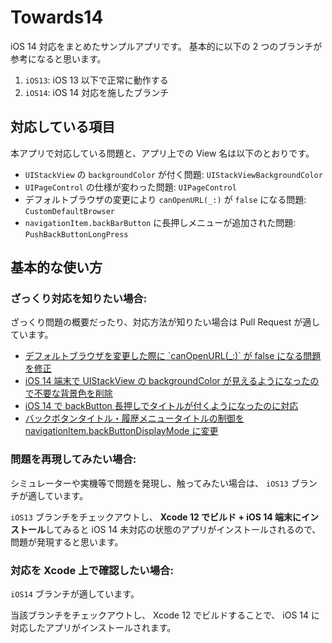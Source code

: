 # Towards14
iOS 14 対応をまとめたサンプルアプリです。
基本的に以下の 2 つのブランチが参考になると思います。

1. `iOS13`: iOS 13 以下で正常に動作する
1. `iOS14`: iOS 14 対応を施したブランチ

## 対応している項目
本アプリで対応している問題と、アプリ上での View 名は以下のとおりです。

- `UIStackView` の `backgroundColor` が付く問題: `UIStackViewBackgroundColor`
- `UIPageControl` の仕様が変わった問題: `UIPageControl`
- デフォルトブラウザの変更により `canOpenURL(_:)` が `false` になる問題: `CustomDefaultBrowser`
- `navigationItem.backBarButton` に長押しメニューが追加された問題: `PushBackButtonLongPress`

## 基本的な使い方

### ざっくり対応を知りたい場合:
ざっくり問題の概要だったり、対応方法が知りたい場合は Pull Request が適しています。

- [デフォルトブラウザを変更した際に \`canOpenURL\(\_:\)\` が false になる問題を修正](https://github.com/daichikuwa0618/Towards14/pull/6)
- [iOS 14 端末で UIStackView の backgroundColor が見えるようになったので不要な背景色を削除](https://github.com/daichikuwa0618/Towards14/pull/10)
- [iOS 14 で backButton 長押しでタイトルが付くようになったのに対応](https://github.com/daichikuwa0618/Towards14/pull/11)
- [バックボタンタイトル・履歴メニュータイトルの制御を navigationItem\.backButtonDisplayMode に変更](https://github.com/daichikuwa0618/Towards14/pull/14)

### 問題を再現してみたい場合:
シミュレーターや実機等で問題を発現し、触ってみたい場合は、 `iOS13` ブランチが適しています。

`iOS13` ブランチをチェックアウトし、 **Xcode 12 でビルド + iOS 14 端末にインストール**してみると iOS 14 未対応の状態のアプリがインストールされるので、問題が発現すると思います。

### 対応を Xcode 上で確認したい場合:
`iOS14` ブランチが適しています。

当該ブランチをチェックアウトし、 Xcode 12 でビルドすることで、 iOS 14 に対応したアプリがインストールされます。

<!---
## スクリーンショット

|メイン|`CustomDefaultBrowser`|`UIStackViewBackgroundColor`|`PushBackButtonLongPress`|`UIPageControl`|
|--|--|--|--|--|
||||||
---!>
